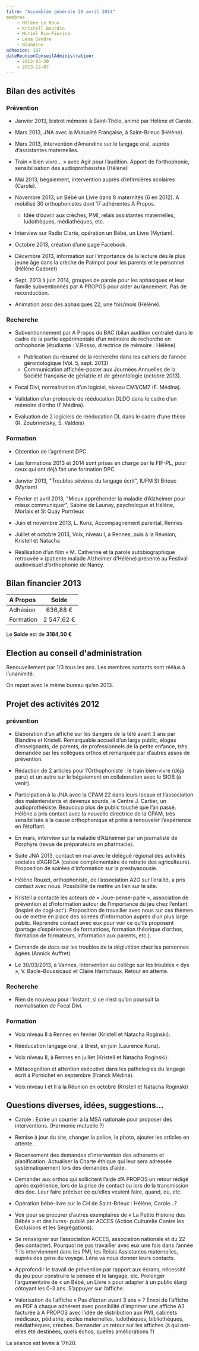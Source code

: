 ```yaml
---
titre: "Assemblée générale 26 avril 2014"
membres
	- Hélène Le Roux
	- Kristell Bourdin
	- Muriel Rio-Fiorina
	- Léna Gendre
	- Blandine 
adhesion: 107
dateReunionConseilAdministration:
	- 2013-03-30
	- 2013-12-07
---
```

## Bilan des activités

### Prévention

- Janvier 2013, bistrot mémoire à Saint-Thélo, animé par Hélène et Carole.

- Mars 2013, JNA avec la Mutualité Française, à Saint-Brieuc (Hélène).

- Mars 2013, intervention d’Amandine  sur  le  langage oral,  auprès  d’assistantes maternelles.

- Train « bien vivre… » avec Agir pour l’audition. Apport de l’orthophonie, sensibilisation des audioprothésistes (Hélène)

- Mai 2013, bégaiement, intervention auprès d’infirmières scolaires (Carole).

- Novembre 2013, un Bébé un Livre  dans 8 maternités (6 en 2012). A mobilisé 30 orthophonistes dont 17 adhérentes A Propos.
	- Idée d’ouvrir aux crèches, PMI, relais assistantes maternelles, ludothèques, médiathèques, etc. 

- Interview sur Radio Clarté, opération un Bébé, un Livre (Myriam).

- Octobre 2013, création d’une page Facebook.

- Décembre 2013, information sur l’importance de la lecture dès le plus jeune âge dans la crèche de Paimpol pour les parents et le personnel (Hélène Cadoret)

- Sept. 2013 à juin  2014, groupes de parole pour les aphasiques et leur famille subventionnés par A PROPOS pour aider au lancement. Pas de reconduction.

- Animation asso des aphasiques 22, une fois/mois (Hélène).

### Recherche 

- Subventionnement par A Propos du BAC (bilan audition centrale) dans le cadre de la partie expérimentale d’un mémoire de recherche en orthophonie (étudiante : V.Rosso, 
directrice de mémoire : Hélène)
	- Publication du résumé de la recherche dans les cahiers de l’année gérontologique (Vol. 5, sept. 2013)
	- Communication affichée-poster aux Journées Annuelles de la Société française de gériatrie et de gérontologie (octobre 2013).

- Focal Divi, normalisation d’un logiciel, niveau CM1/CM2 (F. Médina).

- Validation d’un protocole de rééducation DLDO dans le cadre d’un mémoire d’ortho (F.Médina).

- Evaluation de 2 logiciels de rééducation DL dans le cadre d’une thèse (R. Zoubrinetsky, S. Valdois)

### Formation

- Obtention de l’agrément DPC.

- Les formations 2013 et 2014 sont prises en charge par le FIF-PL, pour ceux qui ont déjà fait une formation DPC.

- Janvier 2013, "Troubles sévères du langage écrit", IUFM St Brieuc (Myriam)

- Février  et avril  2013,  "Mieux appréhender la maladie d’Alzheimer pour mieux communiquer", Sabine de Launay, psychologue et Hélène, Morlaix et St Quay Portrieux

- Juin et novembre 2013, L. Kunz, Accompagnement parental, Rennes

- Juillet et octobre 2013, Voix, niveau I, à Rennes, puis à la Réunion, Kristell et Natacha

- Réalisation d’un film « M. Catherine et la parole autobiographique retrouvée » (patiente malade Alzheimer d’Hélène) présenté au Festival audiovisuel d’orthophonie de Nancy.

## Bilan financier 2013

| A Propos                      |     Solde       |
| :-                                  | :-:             |
|Adhésion                      |         636,88 €|
|Formation                     |     2 547,62 €|


Le **Solde** est de **3184,50 €** 

## Election au conseil d'administration

Renouvellement par 1/3 tous les ans. Les membres sortants sont réélus à l’unanimité.

On repart avec le même bureau qu’en 2013.

## Projet des activités 2012

### prévention

- Elaboration d’un affiche sur les dangers de la télé avant 3 ans par Blandine et Kristell. Remarquable accueil d’un large  public, éloges d’enseignants, de parents, de 
professionnels de la petite enfance, très demandée par les collègues orthos et remarquée par d’autres assos de prévention.

- Rédaction de 2 articles pour l’Orthophoniste : le train bien-vivre (déjà paru) et un autre sur le bégaiement en collaboration avec le SIOB (à venir).

- Participation à la JNA avec la CPAM 22 dans leurs locaux et  l’association des malentendants et devenus sourds, le Centre J. Cartier, un audioprothésiste. 
Beaucoup plus de public touché que l’an passé. Hélène a pris contact avec la nouvelle directrice de la CPAM, très sensibilisée à la cause orthophonique et prête à renouveler l’expérience en l’étoffant.

- En mars, interview sur la maladie d’Alzheimer par un journaliste de Porphyre (revue de préparateurs en pharmacie).

- Suite JNA 2013, contact en mai avec le délégué régional des activités sociales d’AGRICA (caisse complémentaire de retraite des agriculteurs). Proposition de soirées d’information 
sur la presbyacousie.

- Hélène Rouxel, orthophoniste, de l’association A2O sur l’oralité, a pris contact avec nous. Possibilité de mettre un lien sur le site.

- Kristell a contacté les acteurs de « Joue-pense-parle », association de prévention et d’information autour de l’importance du jeu chez l’enfant  (inspiré de  cogi-act’). 
Proposition de travailler avec nous sur ces thèmes ou de mettre en place des soirées d’information auprès d’un plus large public. Reprendre contact avec eux pour voir ce qu’ils proposent (partage d’expériences de formatrices, formation théorique d’orthos, formation de formateurs, information aux parents, etc.).

- Demande de docs sur les troubles de la déglutition chez les personnes âgées (Annick Auffret)

- Le 30/03/2013, à Vannes, intervention au collège sur les troubles « dys », V. Bacle-Boussicaud et Claire Harrichaux. Retour en attente.

### Recherche

- Rien de nouveau pour l’instant, si ce n’est qu’on poursuit la normalisation de Focal Divi.

### Formation

- Voix niveau II à Rennes en février (Kristell et Natacha Roginski).

- Rééducation langage oral, à Brest, en juin (Laurence Kunz).

- Voix niveau II, à Rennes en juillet (Kristell et Natacha Roginski).

- Métacognition et attention exécutive dans les pathologies du langage écrit à Pornichet en septembre (Franck Médina).

- Voix niveau I et II à la Réunion en octobre (Kristell et Natacha Roginski)

## Questions diverses, idées, suggestions…

- Carole : Ecrire un courrier à la MSA nationale pour proposer des interventions. (Harmonie mutuelle ?)

- Remise à jour du site, changer la police, la photo, ajouter les articles en attente…

- Recensement des demandes d’intervention des adhérents et planification. Actualiser la Charte éthique qui leur sera adressée systématiquement lors des demandes d’aide.

- Demander aux orthos qui sollicitent l’aide d’A PROPOS un retour rédigé après expérience, lors de la prise de contact ou lors de la transmission des doc. Leur faire préciser ce 
qu’elles veulent faire, quand, où, etc.

- Opération bébé-livre sur le CH de Saint-Brieuc : Hélène, Carole…? 

- Voir pour se procurer d’autres exemplaires de « La Petite Histoire des Bébés » et des livres- publié par ACCES (Action Culturelle Contre les Exclusions et les Ségrégations).

- Se renseigner sur l’association ACCES, association nationale et du 22 (les contacter). 
Pourquoi ne pas travailler avec eux une fois dans l’année ? Ils interviennent dans les
PMI, les Relais Assistantes maternelles, auprès des gens du voyage. Léna va nous donner leurs contacts.

- Approfondir le travail de prévention par rapport aux écrans, nécessité du jeu pour construire la pensée et le langage, etc. Prolonger l’argumentaire de « un Bébé, un Livre »
pour adapter à un public élargi côtoyant les 0-3 ans. S’appuyer sur l’affiche.

- Valorisation de l’affiche « Pas d’écran avant 3 ans » ? Envoi de l’affiche en PDF à chaque adhérent avec possibilité d’imprimer une affiche A3 facturée à A PROPOS avec l’idée de 
distribution aux PMI, cabinets médicaux, pédiatrie, écoles maternelles, ludothèques, bibliothèques, médiathèques, crèches. 
Demander un retour sur les affiches (à qui ont-elles été destinées, quels échos, quelles améliorations ?)

La séance est levée à 17h20. 